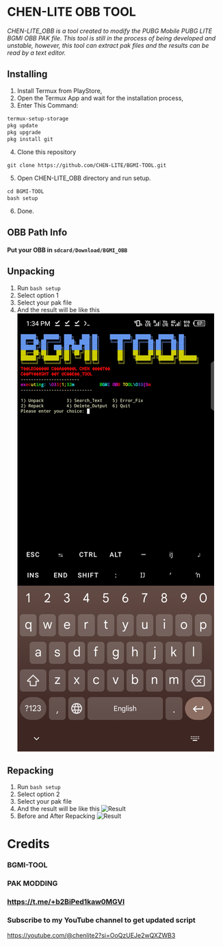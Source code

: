 # CHEN-LITE OBB TOOL
_CHEN-LITE_OBB is a tool created to modify the PUBG Mobile PUBG LITE BGMI OBB PAK file. This tool is still in the process of being developed and unstable, however, this tool can extract pak files and the results can be read by a text editor._

## Installing
1. Install Termux from PlayStore,
2. Open the Termux App and wait for the installation process,
3. Enter This Command:
```
termux-setup-storage
pkg update
pkg upgrade
pkg install git
```
4. Clone this repository
```
git clone https://github.com/CHEN-LITE/BGMI-TOOL.git
```
5. Open CHEN-LITE_OBB directory and run setup.
```
cd BGMI-TOOL
bash setup
```
6. Done.

## OBB Path Info
#### Put your OBB in `sdcard/Download/BGMI_OBB`

## Unpacking
1. Run ```bash setup```
2. Select option 1
3. Select your pak file
4. And the result will be like this
![Result](/Chenui.jpg)

## Repacking
1. Run ```bash setup```
2. Select option 2
3. Select your pak file
4. And the result will be like this
![Result](/screenshot/complete_repacking.jpg)
5. Before and After Repacking
![Result](/screenshot/beforeafter_repacking.jpg)

# Credits
### BGMI-TOOL
### PAK MODDING 
### https://t.me/+b2BiPed1kaw0MGVl

### Subscribe to my YouTube channel to get updated script 
https://youtube.com/@chenlite2?si=OoQzUEJe2wQXZWB3
